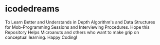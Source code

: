 # icodedreams
To Learn Better and Understands in Depth Algorithm's and Data Structures  for Mob-Programming Sessions and Interviewing Procedures. Hope this Repository Helps Microanuts and others who want to make grip on conceptual learning. Happy Coding! 
